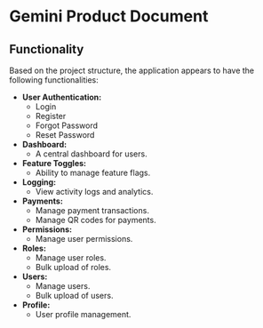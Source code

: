 # Gemini Product Document

## Functionality

Based on the project structure, the application appears to have the following functionalities:

*   **User Authentication:**
    *   Login
    *   Register
    *   Forgot Password
    *   Reset Password
*   **Dashboard:**
    *   A central dashboard for users.
*   **Feature Toggles:**
    *   Ability to manage feature flags.
*   **Logging:**
    *   View activity logs and analytics.
*   **Payments:**
    *   Manage payment transactions.
    *   Manage QR codes for payments.
*   **Permissions:**
    *   Manage user permissions.
*   **Roles:**
    *   Manage user roles.
    *   Bulk upload of roles.
*   **Users:**
    *   Manage users.
    *   Bulk upload of users.
*   **Profile:**
    *   User profile management.
